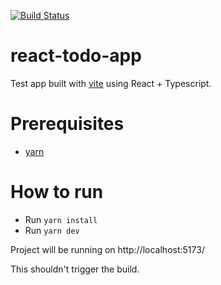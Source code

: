 [![Build Status](https://soyotrojulianacosta.visualstudio.com/acostajulianignacio94/_apis/build/status%2FJAcosta94.react-todo-app?branchName=refs%2Fpull%2F2%2Fmerge)](https://soyotrojulianacosta.visualstudio.com/acostajulianignacio94/_build/latest?definitionId=1&branchName=refs%2Fpull%2F2%2Fmerge)

# react-todo-app

Test app built with [vite](https://vitejs.dev/) using React + Typescript.

# Prerequisites
- [yarn](https://yarnpkg.com/)

# How to run
- Run `yarn install`
- Run `yarn dev`

Project will be running on http://localhost:5173/ 

This shouldn't trigger the build.  
